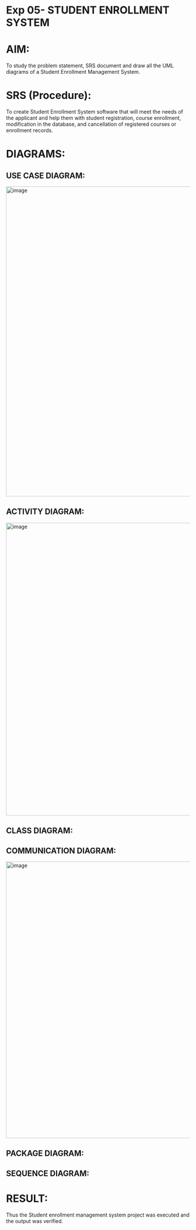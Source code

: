 # Exp 05- STUDENT ENROLLMENT SYSTEM

# AIM:

To study the problem statement, SRS document and draw all the UML diagrams of a Student Enrollment Management System.

# SRS (Procedure):

To create Student Enrollment System software that will meet the needs of the applicant and help them with student registration, course enrollment, modification in the database, and cancellation of registered courses or enrollment records.

# DIAGRAMS:

## USE CASE DIAGRAM:

<img width="1005" height="847" alt="image" src="https://github.com/user-attachments/assets/5540aa6b-cc38-4585-a839-fe1a4b700de8" />

## ACTIVITY DIAGRAM:

<img width="1213" height="800" alt="image" src="https://github.com/user-attachments/assets/70b41bf2-0064-40dc-8d67-39c34a86b1e0" />

## CLASS DIAGRAM:


## COMMUNICATION DIAGRAM:

<img width="1112" height="756" alt="image" src="https://github.com/user-attachments/assets/619c25b8-8de1-4179-a6ec-476f15cd995b" />

## PACKAGE DIAGRAM:


## SEQUENCE DIAGRAM:


# RESULT:

Thus the Student enrollment management system project was executed and the output was verified.
